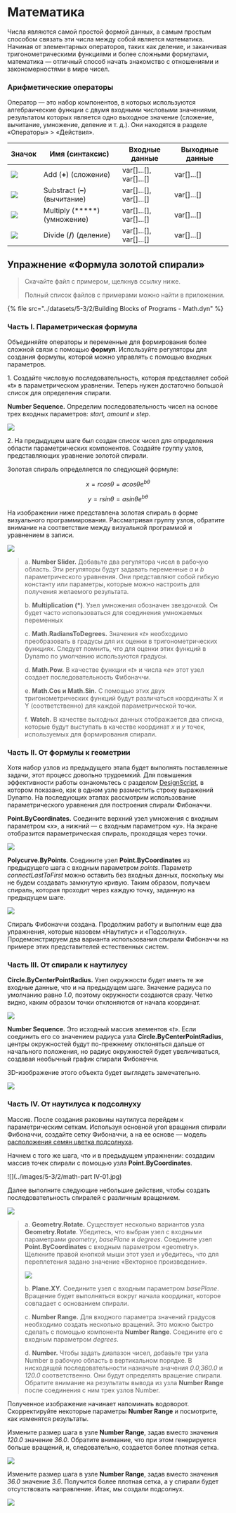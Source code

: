 # Математика

Числа являются самой простой формой данных, а самым простым способом связать эти числа между собой является математика. Начиная от элементарных операторов, таких как деление, и заканчивая тригонометрическими функциями и более сложными формулами, математика — отличный способ начать знакомство с отношениями и закономерностями в мире чисел.

### Арифметические операторы

Оператор — это набор компонентов, в которых используются алгебраические функции с двумя входными числовыми значениями, результатом которых является одно выходное значение (сложение, вычитание, умножение, деление и т. д.). Они находятся в разделе «Операторы» > «Действия».

| Значок                                                | Имя (синтаксис)     | Входные данные                     | Выходные данные      |
| --------------------------------------------------- | ----------------- | -------------------------- | ------------ |
| ![](../images/5-3/2/addition.jpg)       | Add (**+**) (сложение)       | var[]...[], var[]...[] | var[]...[] |
| ![](../images/5-3/2/Subtraction.jpg)    | Substract (**–**) (вычитание)  | var[]...[], var[]...[] | var[]...[] |
| ![](../images/5-3/2/Multiplication.jpg) | Multiply (*****) (умножение) | var[]...[], var[]...[] | var[]...[] |
| ![](../images/5-3/2/Division.jpg)       | Divide (**/**) (деление)    | var[]...[], var[]...[] | var[]...[] |

## Упражнение «Формула золотой спирали»

> Скачайте файл с примером, щелкнув ссылку ниже.
>
> Полный список файлов с примерами можно найти в приложении.

{% file src="../datasets/5-3/2/Building Blocks of Programs - Math.dyn" %}

### Часть I. Параметрическая формула

Объединяйте операторы и переменные для формирования более сложной связи с помощью **формул**. Используйте регуляторы для создания формулы, которой можно управлять с помощью входных параметров.

1\. Создайте числовую последовательность, которая представляет собой «t» в параметрическом уравнении. Теперь нужен достаточно большой список для определения спирали.

**Number Sequence.** Определим последовательность чисел на основе трех входных параметров: _start, amount_ и _step_.

![](../images/5-3/2/math-partI-01.jpg)

2\. На предыдущем шаге был создан список чисел для определения области параметрических компонентов. Создайте группу узлов, представляющих уравнение золотой спирали.

Золотая спираль определяется по следующей формуле:

$$ x = r cos θ = a cos θ e^{bθ} $$

$$ y = r sin θ = a sin θe^{bθ} $$

На изображении ниже представлена золотая спираль в форме визуального программирования. Рассматривая группу узлов, обратите внимание на соответствие между визуальной программой и уравнением в записи.

![](../images/5-3/2/math-partI-02.jpg)

> a. **Number Slider.** Добавьте два регулятора чисел в рабочую область. Эти регуляторы будут задавать переменные _a_ и _b_ параметрического уравнения. Они представляют собой гибкую константу или параметры, которые можно настроить для получения желаемого результата.
>
> b. **Multiplication (*)**. Узел умножения обозначен звездочкой. Он будет часто использоваться для соединения умножаемых переменных
>
> c. **Math.RadiansToDegrees.** Значения «_t_» необходимо преобразовать в градусы для их оценки в тригонометрических функциях. Следует помнить, что для оценки этих функций в Dynamo по умолчанию используются градусы.
>
> d. **Math.Pow.** В качестве функции «_t_» и числа «_e_» этот узел создает последовательность Фибоначчи.
>
> e. **Math.Cos и Math.Sin.** С помощью этих двух тригонометрических функций будут различаться координаты X и Y (соответственно) для каждой параметрической точки.
>
> f. **Watch.** В качестве выходных данных отображается два списка, которые будут выступать в качестве координат _x_ и _y_ точек, используемых для формирования спирали.

### Часть II. От формулы к геометрии

Хотя набор узлов из предыдущего этапа будет выполнять поставленные задачи, этот процесс довольно трудоемкий. Для повышения эффективности работы ознакомьтесь с разделом [DesignScript](../../8\_coding\_in\_dynamo/8-1\_code-blocks-and-design-script/2-design-script-syntax.md), в котором показано, как в одном узле разместить строку выражений Dynamo. На последующих этапах рассмотрим использование параметрического уравнения для построения спирали Фибоначчи.

**Point.ByCoordinates.** Соедините верхний узел умножения с входным параметром «_x_», а нижний — с входным параметром «_y_». На экране отобразится параметрическая спираль, проходящая через точки.

![](../images/5-3/2/math-partII-01.gif)

**Polycurve.ByPoints**. Соедините узел **Point.ByCoordinates** из предыдущего шага с входным параметром _points_. Параметр _connectLastToFirst_ можно оставить без входных данных, поскольку мы не будем создавать замкнутую кривую. Таким образом, получаем спираль, которая проходит через каждую точку, заданную на предыдущем шаге.

![](../images/5-3/2/math-partII-02.jpg)

Спираль Фибоначчи создана. Продолжим работу и выполним еще два упражнения, которые назовем «Наутилус» и «Подсолнух». Продемонстрируем два варианта использования спирали Фибоначчи на примере этих представителей естественных систем.

### Часть III. От спирали к наутилусу

**Circle.ByCenterPointRadius.** Узел окружности будет иметь те же входные данные, что и на предыдущем шаге. Значение радиуса по умолчанию равно _1.0_, поэтому окружности создаются сразу. Четко видно, каким образом точки отклоняются от начала координат.

![](../images/5-3/2/math-partIII-01.jpg)

**Number Sequence.** Это исходный массив элементов «_t_». Если соединить его со значением радиуса узла **Circle.ByCenterPointRadius**, центры окружностей будут по-прежнему отклоняться дальше от начального положения, но радиус окружностей будет увеличиваться, создавая необычный график спирали Фибоначчи.

3D-изображение этого объекта будет выглядеть замечательно.

![](../images/5-3/2/math-partIII-02.gif)

### Часть IV. От наутилуса к подсолнуху

Массив. После создания раковины наутилуса перейдем к параметрическим сеткам. Используя основной угол вращения спирали Фибоначчи, создайте сетку Фибоначчи, а на ее основе — модель [расположения семян цветка подсолнуха](https://blogs.unimelb.edu.au/sciencecommunication/2018/09/02/this-flower-uses-maths-to-reproduce/).

Начнем с того же шага, что и в предыдущем упражнении: создадим массив точек спирали с помощью узла **Point.ByCoordinates**.

\![](../images/5-3/2/math-part IV-01.jpg)

Далее выполните следующие небольшие действия, чтобы создать последовательность спиралей с различным вращением.

![](../images/5-3/2/math-partIV-02.jpg)

> a. **Geometry.Rotate.** Существует несколько вариантов узла **Geometry.Rotate**. Убедитесь, что выбран узел с входными параметрами _geometry_, _basePlane_ и _degrees_. Соедините узел **Point.ByCoordinates** с входным параметром «geometry». Щелкните правой кнопкой мыши этот узел и убедитесь, что для переплетения задано значение «Векторное произведение».
>
> ![](../images/5-3/2/math-partIV-03crossproduct.jpg)
>
> b. **Plane.XY.** Соедините узел с входным параметром _basePlane_. Вращение будет выполняться вокруг начала координат, которое совпадает с основанием спирали.
>
> c. **Number Range.** Для входного параметра значений градусов необходимо создать несколько вращений. Это можно быстро сделать с помощью компонента **Number Range**. Соедините его с входным параметром _degrees_.
>
> d. **Number.** Чтобы задать диапазон чисел, добавьте три узла Number в рабочую область в вертикальном порядке. В нисходящей последовательности назначьте значения _0.0,360.0_ и _120.0_ соответственно. Они будут определять вращение спирали. Обратите внимание на результаты вывода из узла **Number Range** после соединения с ним трех узлов Number.

Полученное изображение начинает напоминать водоворот. Скорректируйте некоторые параметры **Number Range** и посмотрите, как изменятся результаты.

Измените размер шага в узле **Number Range**, задав вместо значения _120.0_ значение _36.0_. Обратите внимание, что при этом генерируется больше вращений, и, следовательно, создается более плотная сетка.

![](../images/5-3/2/math-partIV-04.jpg)

Измените размер шага в узле **Number Range**, задав вместо значения _36.0_ значение _3.6_. Получится более плотная сетка, а у спирали будет отсутствовать направление. Итак, мы создали подсолнух.

![](../images/5-3/2/math-partIV-05.jpg)
